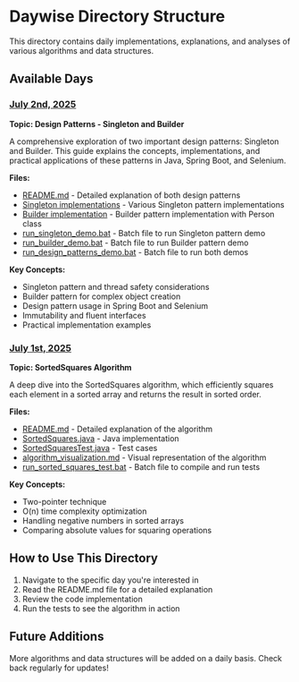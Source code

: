 # Daywise Directory Structure

This directory contains daily implementations, explanations, and analyses of various algorithms and data structures.

## Available Days

### [July 2nd, 2025](2ndJuly2025/README.md)

**Topic: Design Patterns - Singleton and Builder**

A comprehensive exploration of two important design patterns: Singleton and Builder. This guide explains the concepts, implementations, and practical applications of these patterns in Java, Spring Boot, and Selenium.

**Files:**
- [README.md](2ndJuly2025/README.md) - Detailed explanation of both design patterns
- [Singleton implementations](../src/main/java/com/boot/designpatterns/singleton/) - Various Singleton pattern implementations
- [Builder implementation](../src/main/java/com/boot/designpatterns/builder/) - Builder pattern implementation with Person class
- [run_singleton_demo.bat](../run_singleton_demo.bat) - Batch file to run Singleton pattern demo
- [run_builder_demo.bat](../run_builder_demo.bat) - Batch file to run Builder pattern demo
- [run_design_patterns_demo.bat](../run_design_patterns_demo.bat) - Batch file to run both demos

**Key Concepts:**
- Singleton pattern and thread safety considerations
- Builder pattern for complex object creation
- Design pattern usage in Spring Boot and Selenium
- Immutability and fluent interfaces
- Practical implementation examples

### [July 1st, 2025](1stJuly2025/README.md)

**Topic: SortedSquares Algorithm**

A deep dive into the SortedSquares algorithm, which efficiently squares each element in a sorted array and returns the result in sorted order.

**Files:**
- [README.md](1stJuly2025/README.md) - Detailed explanation of the algorithm
- [SortedSquares.java](1stJuly2025/SortedSquares.java) - Java implementation
- [SortedSquaresTest.java](1stJuly2025/SortedSquaresTest.java) - Test cases
- [algorithm_visualization.md](1stJuly2025/algorithm_visualization.md) - Visual representation of the algorithm
- [run_sorted_squares_test.bat](1stJuly2025/run_sorted_squares_test.bat) - Batch file to compile and run tests

**Key Concepts:**
- Two-pointer technique
- O(n) time complexity optimization
- Handling negative numbers in sorted arrays
- Comparing absolute values for squaring operations

## How to Use This Directory

1. Navigate to the specific day you're interested in
2. Read the README.md file for a detailed explanation
3. Review the code implementation
4. Run the tests to see the algorithm in action

## Future Additions

More algorithms and data structures will be added on a daily basis. Check back regularly for updates!
